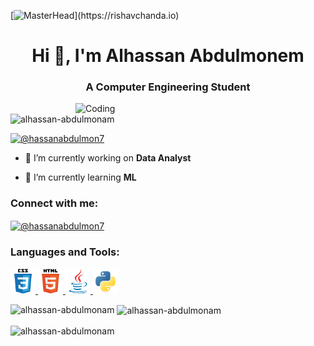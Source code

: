 [![MasterHead](https://1.bp.blogspot.com/-7A4WynwLsM...)](https://rishavchanda.io)
<h1 align="center">Hi 👋, I'm Alhassan Abdulmonem</h1>
<h3 align="center">A Computer Engineering Student</h3>

<img align="right" alt="Coding" width="400" src="https://i.pinimg.com/originals/d4/81/f3/d481f3c72e283309071f79e01b05c06d.gif">

<p align="left"> <img src="https://komarev.com/ghpvc/?username=alhassan-abdulmonam&label=Profile%20views&color=0e75b6&style=flat" alt="alhassan-abdulmonam" /> </p>

<p align="left"> <a href="https://twitter.com/@hassanabdulmon7" target="blank"><img src="https://img.shields.io/twitter/follow/@hassanabdulmon7?logo=twitter&style=for-the-badge" alt="@hassanabdulmon7" /></a> </p>

- 🔭 I’m currently working on **Data Analyst**

- 🌱 I’m currently learning **ML**

<h3 align="left">Connect with me:</h3>
<p align="left">
<a href="https://twitter.com/@hassanabdulmon7" target="blank"><img align="center" src="https://raw.githubusercontent.com/rahuldkjain/github-profile-readme-generator/master/src/images/icons/Social/twitter.svg" alt="@hassanabdulmon7" height="30" width="40" /></a>
</p>

<h3 align="left">Languages and Tools:</h3>
<p align="left"> <a href="https://www.w3schools.com/css/" target="_blank" rel="noreferrer"> <img src="https://raw.githubusercontent.com/devicons/devicon/master/icons/css3/css3-original-wordmark.svg" alt="css3" width="40" height="40"/> </a> <a href="https://www.w3.org/html/" target="_blank" rel="noreferrer"> <img src="https://raw.githubusercontent.com/devicons/devicon/master/icons/html5/html5-original-wordmark.svg" alt="html5" width="40" height="40"/> </a> <a href="https://www.java.com" target="_blank" rel="noreferrer"> <img src="https://raw.githubusercontent.com/devicons/devicon/master/icons/java/java-original.svg" alt="java" width="40" height="40"/> </a> <a href="https://www.python.org" target="_blank" rel="noreferrer"> <img src="https://raw.githubusercontent.com/devicons/devicon/master/icons/python/python-original.svg" alt="python" width="40" height="40"/> </a> </p>

<p><img align="left" src="https://github-readme-stats.vercel.app/api/top-langs?username=alhassan-abdulmonam&show_icons=true&locale=en&layout=compact" alt="alhassan-abdulmonam" /></p>

<p>&nbsp;<img align="center" src="https://github-readme-stats.vercel.app/api?username=alhassan-abdulmonam&show_icons=true&locale=en" alt="alhassan-abdulmonam" /></p>

<p><img align="center" src="https://github-readme-streak-stats.herokuapp.com/?user=alhassan-abdulmonam&" alt="alhassan-abdulmonam" /></p>

